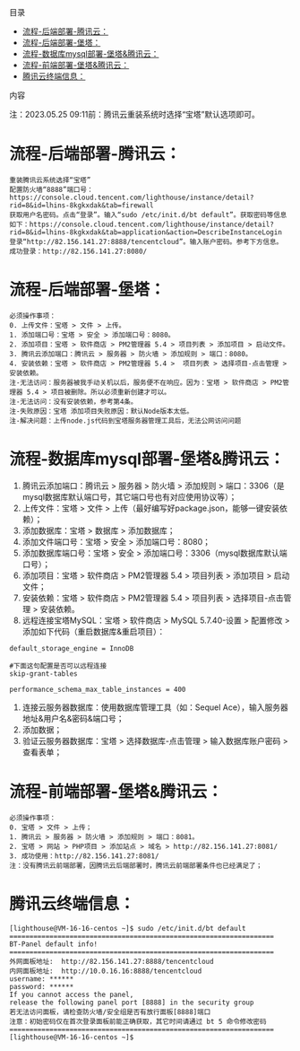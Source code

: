 目录
- [流程-后端部署-腾讯云：](#流程-后端部署-腾讯云)
- [流程-后端部署-堡塔：](#流程-后端部署-堡塔)
- [流程-数据库mysql部署-堡塔\&腾讯云：](#流程-数据库mysql部署-堡塔腾讯云)
- [流程-前端部署-堡塔\&腾讯云：](#流程-前端部署-堡塔腾讯云)
- [腾讯云终端信息：](#腾讯云终端信息)

内容

注：2023.05.25 09:11前：腾讯云重装系统时选择“宝塔”默认选项即可。

# 流程-后端部署-腾讯云：
    
    重装腾讯云系统选择“宝塔”
    配置防火墙“8888”端口号：https://console.cloud.tencent.com/lighthouse/instance/detail?rid=8&id=lhins-8kgkxdak&tab=firewall
    获取用户名密码。点击“登录”。输入“sudo /etc/init.d/bt default”。获取密码等信息如下：https://console.cloud.tencent.com/lighthouse/instance/detail?rid=8&id=lhins-8kgkxdak&tab=application&action=DescribeInstanceLogin
    登录“http://82.156.141.27:8888/tencentcloud”。输入账户密码。参考下方信息。
    成功登录：http://82.156.141.27:8080/

# 流程-后端部署-堡塔：

    必须操作事项：
    0. 上传文件：宝塔 > 文件 > 上传。
    1. 添加端口号：宝塔 > 安全 > 添加端口号：8080。
    2. 添加项目：宝塔 > 软件商店 > PM2管理器 5.4 > 项目列表 > 添加项目 > 启动文件。
    3. 腾讯云添加端口：腾讯云 > 服务器 > 防火墙 > 添加规则 > 端口：8080。
    4. 安装依赖：宝塔 > 软件商店 > PM2管理器 5.4 >  项目列表 > 选择项目-点击管理 > 安装依赖。
    注-无法访问：服务器被我手动关机以后，服务便不在响应。因为：宝塔 > 软件商店 > PM2管理器 5.4 > 项目被删除。所以必须重新创建才可以。
    注-无法访问：没有安装依赖，参考第4条。
    注-失败原因：宝塔 添加项目失败原因：默认Node版本太低。
    注-解决问题：上传node.js代码到宝塔服务器管理工具后，无法公网访问问题

# 流程-数据库mysql部署-堡塔&腾讯云：

1. 腾讯云添加端口：腾讯云 > 服务器 > 防火墙 > 添加规则 > 端口：3306（是mysql数据库默认端口号，其它端口号也有对应使用协议等）；
1. 上传文件：宝塔 > 文件 > 上传（最好编写好package.json，能够一键安装依赖）；
1. 添加数据库：宝塔 > 数据库 > 添加数据库；
1. 添加文件端口号：宝塔 > 安全 > 添加端口号：8080；
1. 添加数据库端口号：宝塔 > 安全 > 添加端口号：3306（mysql数据库默认端口号）；
1. 添加项目：宝塔 > 软件商店 > PM2管理器 5.4 > 项目列表 > 添加项目 > 启动文件；
1. 安装依赖：宝塔 > 软件商店 > PM2管理器 5.4 >  项目列表 > 选择项目-点击管理 > 安装依赖。
1. 远程连接宝塔MySQL：宝塔 > 软件商店 > MySQL 5.7.40-设置 > 配置修改 > 添加如下代码（重启数据库&重启项目）：
```
default_storage_engine = InnoDB

#下面这句配置是否可以远程连接
skip-grant-tables

performance_schema_max_table_instances = 400
```
1. 连接云服务器数据库：使用数据库管理工具（如：Sequel Ace），输入服务器地址&用户名&密码&端口号；
1. 添加数据；
1. 验证云服务器数据库：宝塔 > 选择数据库-点击管理 > 输入数据库账户密码 > 查看表单；

# 流程-前端部署-堡塔&腾讯云：

    必须操作事项：
    0. 宝塔 > 文件 > 上传；
    1. 腾讯云 > 服务器 > 防火墙 > 添加规则 > 端口：8081。
    2. 宝塔 > 网站 > PHP项目 > 添加站点 > 域名 > http://82.156.141.27:8081/
    3. 成功使用：http://82.156.141.27:8081/
    注：没有腾讯云前端部署，因腾讯云后端部署时，腾讯云前端部署条件也已经满足了；
    
# 腾讯云终端信息：

```
[lighthouse@VM-16-16-centos ~]$ sudo /etc/init.d/bt default
==================================================================
BT-Panel default info!
==================================================================
外网面板地址:  http://82.156.141.27:8888/tencentcloud
内网面板地址:  http://10.0.16.16:8888/tencentcloud
username: ******
password: ******
If you cannot access the panel,
release the following panel port [8888] in the security group
若无法访问面板，请检查防火墙/安全组是否有放行面板[8888]端口
注意：初始密码仅在首次登录面板前能正确获取，其它时间请通过 bt 5 命令修改密码
==================================================================
[lighthouse@VM-16-16-centos ~]$ 
```
